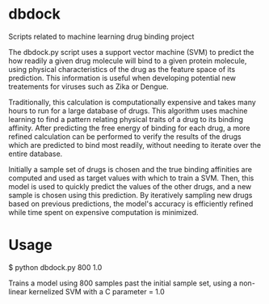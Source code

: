 # dbdock
Scripts related to machine learning drug binding project

The dbdock.py script uses a support vector machine (SVM) to predict the how readily a given drug molecule will bind to a given protein molecule, using physical characteristics of the drug as the feature space of its prediction. This information is useful when developing potential new treatements for viruses such as Zika or Dengue.

Traditionally, this calculation is computationally expensive and takes many hours to run for a large database of drugs. This algorithm uses machine learning to find a pattern relating physical traits of a drug to its binding affinity. After predicting the free energy of binding for each drug, a more refined calculation can be performed to verify the results of the drugs which are predicted to bind most readily, without needing to iterate over the entire database.

Initially a sample set of drugs is chosen and the true binding affinities are computed and used as target values with which to train a SVM. Then, this model is used to quickly predict the values of the other drugs, and a new sample is chosen using this prediction. By iteratively sampling new drugs based on previous predictions, the model's accuracy is efficiently refined while time spent on expensive computation is minimized.

# Usage

$ python dbdock.py 800 1.0

Trains a model using 800 samples past the initial sample set, using a non-linear kernelized SVM with a C parameter = 1.0
